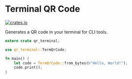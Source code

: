 # Terminal QR Code

[![crates.io](https://img.shields.io/crates/v/qr_terminal.svg)](https://crates.io/crates/qr_terminal)

Generates a QR code in your terminal for CLI tools.

```rust
extern crate qr_terminal;

use qr_terminal::TermQrCode;

fn main() {
    let code = TermQrCode::from_bytes(b"Hello, World!");
    code.print();
}
```
